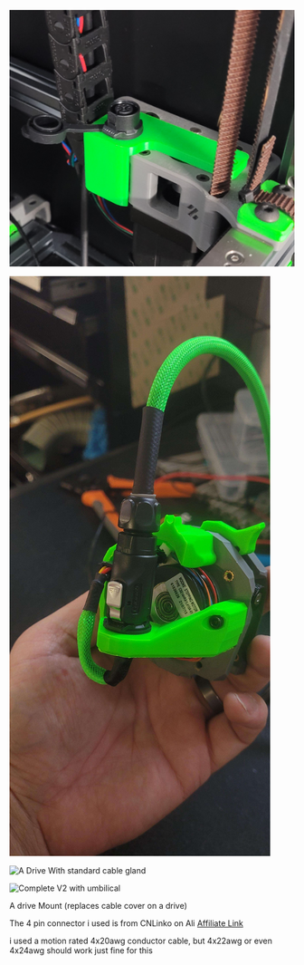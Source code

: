 ![A Drive](Images/A_Drive_4pin_Connector_Umbilical.png)

![CW2](Images/CW2_Umbilical.png)

![A Drive With standard cable gland](Images/cable_gland_option.png)

![Complete V2 with umbilical](Images/V2_With_Umbilical.jpg)

A drive Mount (replaces cable cover on a drive)

The 4 pin connector i used is from CNLinko on Ali [Affiliate Link](https://s.click.aliexpress.com/e/_DE6gdEb)

i used a motion rated 4x20awg conductor cable, but 4x22awg or even 4x24awg should work just fine for this 


